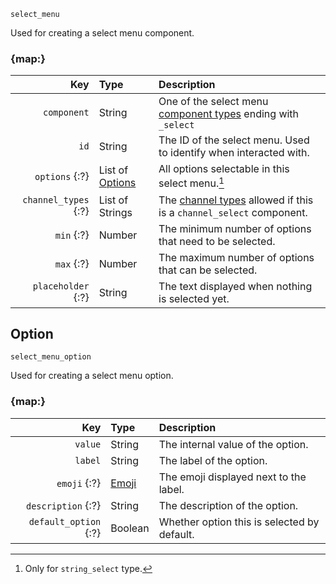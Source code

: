 `select_menu`

Used for creating a select menu component.


### {map:}

|                  Key | Type                       | Description                                                                                                        |
|---------------------:|:---------------------------|:-------------------------------------------------------------------------------------------------------------------|
|          `component` | String                     | One of the select menu [component types](/parsables/components/component.md#component-types) ending with `_select` |
|                 `id` | String                     | The ID of the select menu. Used to identify when interacted with.                                                  |
|       `options` {:?} | List of [Options](#option) | All options selectable in this select menu.[^1]                                                                    |
| `channel_types` {:?} | List of Strings            | The [channel types](/values/channel.md#channel-types) allowed if this is a `channel_select` component.             |
|           `min` {:?} | Number                     | The minimum number of options that need to be selected.                                                            |
|           `max` {:?} | Number                     | The maximum number of options that can be selected.                                                                |
|   `placeholder` {:?} | String                     | The text displayed when nothing is selected yet.                                                                   |



## Option

`select_menu_option`

Used for creating a select menu option.


### {map:}

|                   Key | Type                         | Description                                 |
|----------------------:|:-----------------------------|:--------------------------------------------|
|               `value` | String                       | The internal value of the option.           |
|               `label` | String                       | The label of the option.                    |
|          `emoji` {:?} | [Emoji](/parsables/emoji.md) | The emoji displayed next to the label.      |
|    `description` {:?} | String                       | The description of the option.              |
| `default_option` {:?} | Boolean                      | Whether option this is selected by default. |



[^1]: Only for `string_select` type.